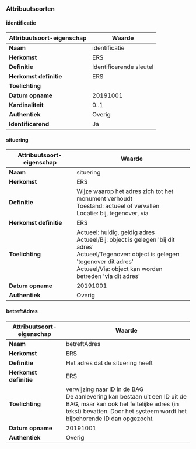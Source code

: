 ﻿### Attribuutsoorten
#### identificatie
| **Attribuutsoort-eigenschap** | **Waarde** |
| ---- | ---- |
| **Naam** | identificatie |
| **Herkomst** | ERS |
| **Definitie** | Identificerende sleutel |
| **Herkomst definitie** | ERS |
| **Toelichting** |  |
| **Datum opname** | 20191001 |
| **Kardinaliteit** | 0..1 |
| **Authentiek** | Overig |
| **Identificerend** | Ja |

#### situering
| **Attribuutsoort-eigenschap** | **Waarde** |
| ---- | ---- |
| **Naam** | situering |
| **Herkomst** | ERS |
| **Definitie** | Wijze waarop het adres zich tot het monument verhoudt<br />Toestand: actueel of vervallen<br />Locatie: bij, tegenover, via |
| **Herkomst definitie** | ERS |
| **Toelichting** | Actueel: huidig, geldig adres<br />Actueel/Bij: object is gelegen 'bij dit adres'<br />Actueel/Tegenover: object is gelegen 'tegenover dit adres'<br />Actueel/Via: object kan worden betreden 'via dit adres' |
| **Datum opname** | 20191001 |
| **Authentiek** | Overig |

#### betreftAdres
| **Attribuutsoort-eigenschap** | **Waarde** |
| ---- | ---- |
| **Naam** | betreftAdres |
| **Herkomst** | ERS |
| **Definitie** | Het adres dat de situering heeft |
| **Herkomst definitie** | ERS |
| **Toelichting** | verwijzing naar ID in de BAG<br />De aanlevering kan bestaan uit een ID uit de BAG, maar kan ook het feitelijke adres (in tekst) bevatten. Door het systeem wordt het bijbehorende ID dan opgezocht. |
| **Datum opname** | 20191001 |
| **Authentiek** | Overig |


